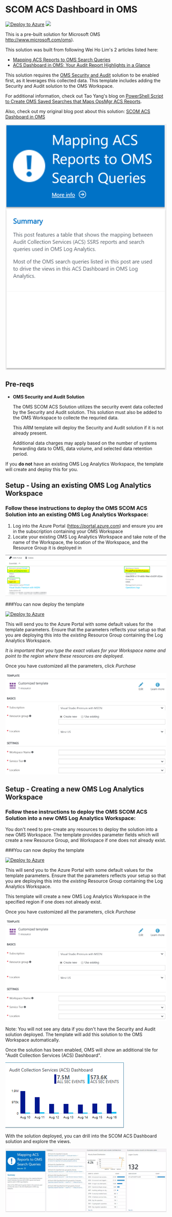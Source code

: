 # SCOM ACS Dashboard in OMS

[![Deploy to Azure](http://azuredeploy.net/deploybutton.png)](https://portal.azure.com/#create/Microsoft.Template/uri/https%3A%2F%2Fgithub.com%2FAErmie%2Fazure-quickstart-templates%2Fmaster%2Foms-scomacs-solution%2F%2Fazuredeploy.json)
<a href="http://armviz.io/#/?load=https://portal.azure.com/#create/Microsoft.Template/uri/https%3A%2F%2Fraw.githubusercontent.com%2Fazure%2Fazure-quickstart-templates%2Fmaster%2Foms-scomacs-solution%2F%2Fazuredeploy.json" target="_blank">
    <img src="http://armviz.io/visualizebutton.png"/>
</a>

This is a pre-built solution for Microsoft OMS <a href="http://www.microsoft.com/oms" target="_blank">http://www.microsoft.com/oms</a>).

This solution was built from following Wei Ho Lim's 2 articles listed here:

<ul>
    <li><a href="https://blogs.msdn.microsoft.com/wei_out_there_with_system_center/2016/07/25/mapping-acs-reports-to-oms-search-queries/" target="_blank">Mapping ACS Reports to OMS Search Queries</a></li>
    <li><a href="https://blogs.msdn.microsoft.com/wei_out_there_with_system_center/2016/08/16/acs-dashboard-in-oms-your-audit-report-highlights-at-a-glance/" target="_blank">ACS Dashboard in OMS: Your Audit Report Highlights in a Glance</a></li>
</ul>

This solution requires the <a href="https://docs.microsoft.com/en-us/azure/operations-management-suite/oms-security-getting-started?toc=%2fazure%2flog-analytics%2ftoc.json" target="_blank">OMS Security and Audit</a> solution to be enabled first, as it leverages this collected data. This template includes adding the Security and Audit solution to the OMS Workspace.

For additional information, check out Tao Yang's blog on <a href="http://blog.tyang.org/2016/12/17/powershell-script-to-create-oms-saved-searches-that-maps-opsmgr-acs-reports/" target="_blank">PowerShell Script to Create OMS Saved Searches that Maps OpsMgr ACS Reports</a>.

Also, check out my original blog post about this solution: <a href="http://adinermie.com/scom-acs-dashboard-oms/" target="_blank">SCOM ACS Dashboard in OMS</a>

![alt text](images/aearmscomacs.png "SCOM ACS Dashboard in OMS")

## Pre-reqs

- **OMS Security and Audit Solution**

    The OMS SCOM ACS Solution utilizes the security event data collected by the Security and Audit solution. This solution must also be added to the OMS Workspace to collecte the requried data. 

    This ARM template will deploy the Security and Audit solution if it is not already present.

    Additional data charges may apply based on the number of systems forwarding data to OMS, data volume, and selected data retention period. 

If you **do not** have an existing OMS Log Analytics Workspace, the template will create and deploy this for you.

## Setup - Using an existing OMS Log Analytics Workspace

### Follow these instructions to deploy the OMS SCOM ACS Solution into an existing OMS Log Analytics Workspace:

<ol>
    <li>Log into the Azure Portal (<a href="https://portal.azure.com" target="_blank">https://portal.azure.com</a>) and ensure you are in the subscription containing your OMS Workspace</li>
    <li>Locate your existing OMS Log Analytics Workspace and take note of the name of the Workspace, the location of the Workspace, and the Resource Group it is deployed in</li>
</ol>

![alt text](images/aeomsworkspace.png "omsws") 


###You can now deploy the template

[![Deploy to Azure](http://azuredeploy.net/deploybutton.png)](https://portal.azure.com/#create/Microsoft.Template/uri/https%3A%2F%2Fraw.githubusercontent.com%2Fazure%2Fazure-quickstart-templates%2Fmaster%2Foms-scomacs-solution%2F%2Fazuredeploy.json)

This will send you to the Azure Portal with some default values for the template parameters. 
Ensure that the parameters reflects your setup so that you are deploying this into the *existing* Resource Group containing the Log Analytics Workspace.

*It is important that you type the exact values for your Workspace name and point to the region where these resources are deployed.* 

Once you have customized all the parameters, click *Purchase*

![alt text](images/aescomacstemplatedeploy.png "template")



## Setup - Creating a new OMS Log Analytics Workspace

### Follow these instructions to deploy the OMS SCOM ACS Solution into a new OMS Log Analytics Workspace:

You don't need to pre-create any resources to deploy the solution into a new OMS Workspace. The template provides parameter fields which will create a new Resource Group, and Workspace if one does not already exist.

###You can now deploy the template   

[![Deploy to Azure](http://azuredeploy.net/deploybutton.png)](https://portal.azure.com/#create/Microsoft.Template/uri/https%3A%2F%2Fraw.githubusercontent.com%2Fazure%2Fazure-quickstart-templates%2Fmaster%2Foms-scomacs-solution%2F%2Fazuredeploy.json)

This will send you to the Azure Portal with some default values for the template parameters. 
Ensure that the parameters reflects your setup so that you are deploying this into the *existing* Resource Group containing the Log Analytics Workspace. 

This template will create a new OMS Log Analytics Workspace in the specified region if one does not already exist.

Once you have customized all the parameters, click *Purchase*

![alt text](images/aescomacstemplatedeploy.png "template")

Note: You will not see any data if you don't have the Security and Audit solution deployed. The template will add this solution to the OMS Workspace automatically.

Once the solution has been enabled, OMS will show an additional tile for "Audit Collection Services (ACS) Dashboard".

![alt text](images/aeacssummarytile.png "Audit Collection Services (ACS) Dashboard")

With the solution deployed, you can drill into the SCOM ACS Dashboard solution and explore the views.

![alt text](images/aescomacssolutionview.png "SCOM ACS Solutoin View")